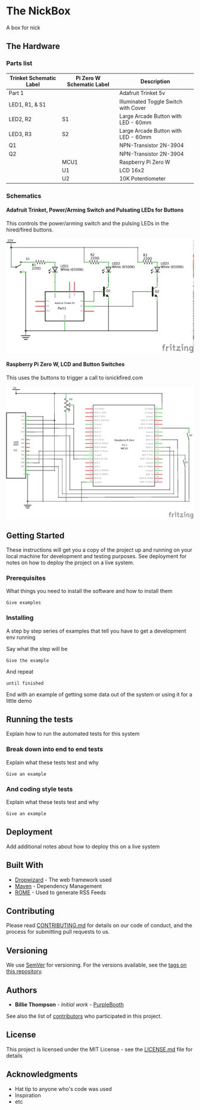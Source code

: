 # The NickBox

A box for nick


## The Hardware

### Parts list



| Trinket Schematic Label | Pi Zero W Schematic Label | Description |
| ------------- | ------------- | ------------- |
| Part 1 || Adafruit Trinket 5v  |
| LED1, R1, &  S1 || Illuminated Toggle Switch with Cover  |
| LED2, R2  | S1 | Large Arcade Button with LED - 60mm   |
| LED3, R3  | S2 | Large Arcade Button with LED - 60mm   |
| Q1  || NPN-Transistor 2N-3904  |
| Q2  || NPN-Transistor 2N-3904  |
| | MCU1 | Raspberry Pi Zero W  |
| | U1 | LCD 16x2  |
| | U2 | 10K Potentiometer  |


### Schematics

#### Adafruit Trinket, Power/Arming Switch and Pulsating LEDs for Buttons

This controls the power/arming switch and the pulsing LEDs in the
hired/fired buttons.

![Adafruit Trinket with Switch and LEDs Schematic](/hardware/fader_switch_schem.png "Adafruit Trinket with Switch and LEDs Schematic")

#### Raspberry Pi Zero W, LCD and Button Switches

This uses the buttons to trigger a call to isnickfired.com

![Raspberry Pi Zero W with LCD Display and Buttons Schematic](/hardware/rpi_lcd_schem.png?raw=true "Raspberry Pi Zero W with LCD Display and Buttons Schematic")

## Getting Started

These instructions will get you a copy of the project up and running on your local machine for development and testing purposes. See deployment for notes on how to deploy the project on a live system.

### Prerequisites

What things you need to install the software and how to install them

```
Give examples
```

### Installing

A step by step series of examples that tell you have to get a development env running

Say what the step will be

```
Give the example
```

And repeat

```
until finished
```

End with an example of getting some data out of the system or using it for a little demo

## Running the tests

Explain how to run the automated tests for this system

### Break down into end to end tests

Explain what these tests test and why

```
Give an example
```

### And coding style tests

Explain what these tests test and why

```
Give an example
```

## Deployment

Add additional notes about how to deploy this on a live system

## Built With

* [Dropwizard](http://www.dropwizard.io/1.0.2/docs/) - The web framework used
* [Maven](https://maven.apache.org/) - Dependency Management
* [ROME](https://rometools.github.io/rome/) - Used to generate RSS Feeds

## Contributing

Please read [CONTRIBUTING.md](https://gist.github.com/PurpleBooth/b24679402957c63ec426) for details on our code of conduct, and the process for submitting pull requests to us.

## Versioning

We use [SemVer](http://semver.org/) for versioning. For the versions available, see the [tags on this repository](https://github.com/your/project/tags).

## Authors

* **Billie Thompson** - *Initial work* - [PurpleBooth](https://github.com/PurpleBooth)

See also the list of [contributors](https://github.com/your/project/contributors) who participated in this project.

## License

This project is licensed under the MIT License - see the [LICENSE.md](LICENSE.md) file for details

## Acknowledgments

* Hat tip to anyone who's code was used
* Inspiration
* etc
